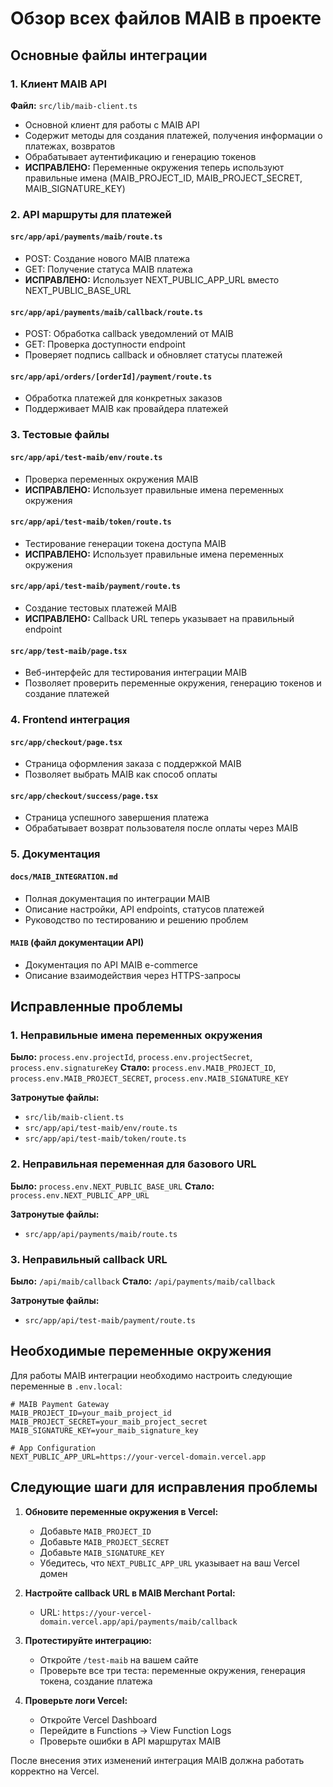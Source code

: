 # Обзор всех файлов MAIB в проекте

## Основные файлы интеграции

### 1. Клиент MAIB API
**Файл:** `src/lib/maib-client.ts`
- Основной клиент для работы с MAIB API
- Содержит методы для создания платежей, получения информации о платежах, возвратов
- Обрабатывает аутентификацию и генерацию токенов
- **ИСПРАВЛЕНО:** Переменные окружения теперь используют правильные имена (MAIB_PROJECT_ID, MAIB_PROJECT_SECRET, MAIB_SIGNATURE_KEY)

### 2. API маршруты для платежей

#### `src/app/api/payments/maib/route.ts`
- POST: Создание нового MAIB платежа
- GET: Получение статуса MAIB платежа
- **ИСПРАВЛЕНО:** Использует NEXT_PUBLIC_APP_URL вместо NEXT_PUBLIC_BASE_URL

#### `src/app/api/payments/maib/callback/route.ts`
- POST: Обработка callback уведомлений от MAIB
- GET: Проверка доступности endpoint
- Проверяет подпись callback и обновляет статусы платежей

#### `src/app/api/orders/[orderId]/payment/route.ts`
- Обработка платежей для конкретных заказов
- Поддерживает MAIB как провайдера платежей

### 3. Тестовые файлы

#### `src/app/api/test-maib/env/route.ts`
- Проверка переменных окружения MAIB
- **ИСПРАВЛЕНО:** Использует правильные имена переменных окружения

#### `src/app/api/test-maib/token/route.ts`
- Тестирование генерации токена доступа MAIB
- **ИСПРАВЛЕНО:** Использует правильные имена переменных окружения

#### `src/app/api/test-maib/payment/route.ts`
- Создание тестовых платежей MAIB
- **ИСПРАВЛЕНО:** Callback URL теперь указывает на правильный endpoint

#### `src/app/test-maib/page.tsx`
- Веб-интерфейс для тестирования интеграции MAIB
- Позволяет проверить переменные окружения, генерацию токенов и создание платежей

### 4. Frontend интеграция

#### `src/app/checkout/page.tsx`
- Страница оформления заказа с поддержкой MAIB
- Позволяет выбрать MAIB как способ оплаты

#### `src/app/checkout/success/page.tsx`
- Страница успешного завершения платежа
- Обрабатывает возврат пользователя после оплаты через MAIB

### 5. Документация

#### `docs/MAIB_INTEGRATION.md`
- Полная документация по интеграции MAIB
- Описание настройки, API endpoints, статусов платежей
- Руководство по тестированию и решению проблем

#### `MAIB` (файл документации API)
- Документация по API MAIB e-commerce
- Описание взаимодействия через HTTPS-запросы

## Исправленные проблемы

### 1. Неправильные имена переменных окружения
**Было:** `process.env.projectId`, `process.env.projectSecret`, `process.env.signatureKey`
**Стало:** `process.env.MAIB_PROJECT_ID`, `process.env.MAIB_PROJECT_SECRET`, `process.env.MAIB_SIGNATURE_KEY`

**Затронутые файлы:**
- `src/lib/maib-client.ts`
- `src/app/api/test-maib/env/route.ts`
- `src/app/api/test-maib/token/route.ts`

### 2. Неправильная переменная для базового URL
**Было:** `process.env.NEXT_PUBLIC_BASE_URL`
**Стало:** `process.env.NEXT_PUBLIC_APP_URL`

**Затронутые файлы:**
- `src/app/api/payments/maib/route.ts`

### 3. Неправильный callback URL
**Было:** `/api/maib/callback`
**Стало:** `/api/payments/maib/callback`

**Затронутые файлы:**
- `src/app/api/test-maib/payment/route.ts`

## Необходимые переменные окружения

Для работы MAIB интеграции необходимо настроить следующие переменные в `.env.local`:

```env
# MAIB Payment Gateway
MAIB_PROJECT_ID=your_maib_project_id
MAIB_PROJECT_SECRET=your_maib_project_secret
MAIB_SIGNATURE_KEY=your_maib_signature_key

# App Configuration
NEXT_PUBLIC_APP_URL=https://your-vercel-domain.vercel.app
```

## Следующие шаги для исправления проблемы

1. **Обновите переменные окружения в Vercel:**
   - Добавьте `MAIB_PROJECT_ID`
   - Добавьте `MAIB_PROJECT_SECRET`
   - Добавьте `MAIB_SIGNATURE_KEY`
   - Убедитесь, что `NEXT_PUBLIC_APP_URL` указывает на ваш Vercel домен

2. **Настройте callback URL в MAIB Merchant Portal:**
   - URL: `https://your-vercel-domain.vercel.app/api/payments/maib/callback`

3. **Протестируйте интеграцию:**
   - Откройте `/test-maib` на вашем сайте
   - Проверьте все три теста: переменные окружения, генерация токена, создание платежа

4. **Проверьте логи Vercel:**
   - Откройте Vercel Dashboard
   - Перейдите в Functions → View Function Logs
   - Проверьте ошибки в API маршрутах MAIB

После внесения этих изменений интеграция MAIB должна работать корректно на Vercel.
